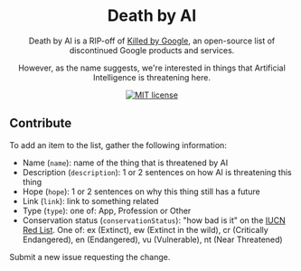 <div align="center">
                    <h1>Death by AI</h1>
                    <p>
                        Death by AI is a RIP-off of <a href="https://killedbygoogle.com/">Killed by Google</a>, an open-source
                        list of discontinued Google products and services.
                    </p>
                    <p>However, as the name suggests, we're interested in things that Artificial Intelligence is threatening here.</p>
</div>

<div align="center">

[![MIT license](https://img.shields.io/badge/License-MIT-blue.svg)](/LICENSE)

</div>

## Contribute

To add an item to the list, gather the following information:

- Name (`name`): name of the thing that is threatened by AI
- Description (`description`): 1 or 2 sentences on how AI is threatening this thing
- Hope (`hope`): 1 or 2 sentences on why this thing still has a future
- Link (`link`): link to something related
- Type (`type`): one of: App, Profession or Other
- Conservation status (`conservationStatus`): "how bad is it" on the [IUCN Red List](https://en.wikipedia.org/wiki/IUCN_Red_List#Categories). One of: ex (Extinct), ew (Extinct in the wild), cr (Critically Endangered), en (Endangered), vu (Vulnerable), nt (Near Threatened)


Submit a new issue requesting the change.